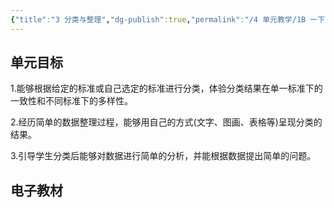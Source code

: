 ```yaml
---
{"title":"3 分类与整理","dg-publish":true,"permalink":"/4 单元教学/1B 一下/3 分类与整理/","dgPassFrontmatter":true,"noteIcon":""}
---
```



## 单元目标

1.能够根据给定的标准或自己选定的标准进行分类，体验分类结果在单一标准下的一致性和不同标准下的多样性。

2.经历简单的数据整理过程，能够用自己的方式(文字、图画、表格等)呈现分类的结果。

3.引导学生分类后能够对数据进行简单的分析，并能根据数据提出简单的问题。

## 电子教材


